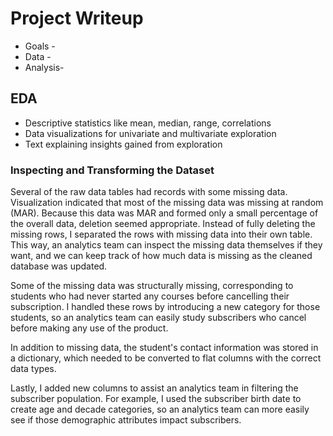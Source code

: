 # Project Writeup
* Goals -
* Data -
* Analysis-
  
## EDA
* Descriptive statistics like mean, median, range, correlations
* Data visualizations for univariate and multivariate exploration
* Text explaining insights gained from exploration

### Inspecting and Transforming the Dataset

Several of the raw data tables had records with some missing data. Visualization indicated that most of the missing data was missing at random (MAR). Because this data was MAR and formed only a small percentage of the overall data, deletion seemed appropriate. Instead of fully deleting the missing rows, I separated the rows with missing data into their own table. This way, an analytics team can inspect the missing data themselves if they want, and we can keep track of how much data is missing as the cleaned database was updated.

Some of the missing data was structurally missing, corresponding to students who had never started any courses before cancelling their subscription. I handled these rows by introducing a new category for those students, so an analytics team can easily study subscribers who cancel before making any use of the product.

In addition to missing data, the student's contact information was stored in a dictionary, which needed to be converted to flat columns with the correct data types.

Lastly, I added new columns to assist an analytics team in filtering the subscriber population. For example, I used the subscriber birth date to create age and decade categories, so an analytics team can more easily see if those demographic attributes impact subscribers.
